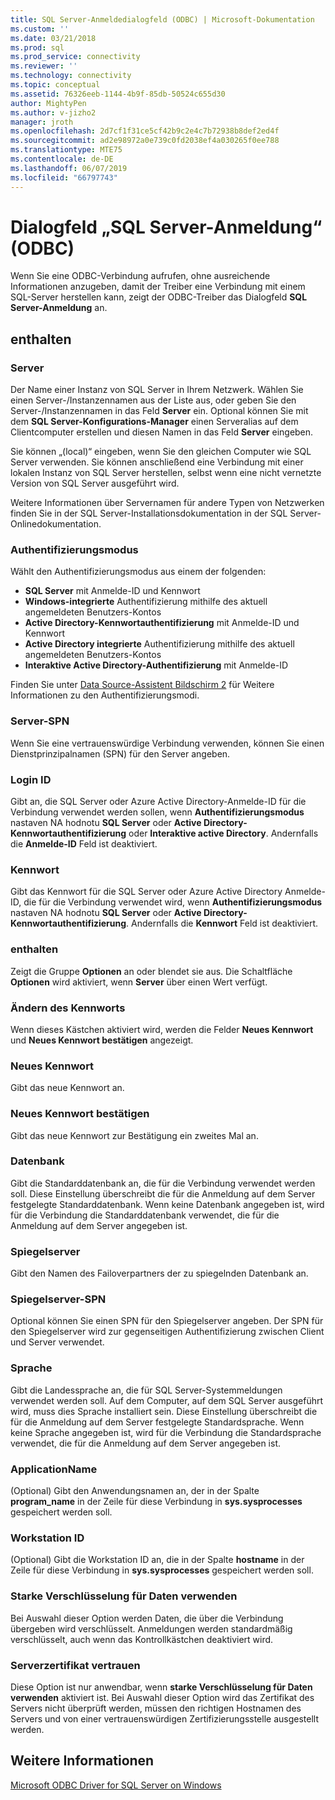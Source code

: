```yaml
---
title: SQL Server-Anmeldedialogfeld (ODBC) | Microsoft-Dokumentation
ms.custom: ''
ms.date: 03/21/2018
ms.prod: sql
ms.prod_service: connectivity
ms.reviewer: ''
ms.technology: connectivity
ms.topic: conceptual
ms.assetid: 76326eeb-1144-4b9f-85db-50524c655d30
author: MightyPen
ms.author: v-jizho2
manager: jroth
ms.openlocfilehash: 2d7cf1f31ce5cf42b9c2e4c7b72938b8def2ed4f
ms.sourcegitcommit: ad2e98972a0e739c0fd2038ef4a030265f0ee788
ms.translationtype: MTE75
ms.contentlocale: de-DE
ms.lasthandoff: 06/07/2019
ms.locfileid: "66797743"
---
```

# <a name="sql-server-login-dialog-box-odbc"></a>Dialogfeld „SQL Server-Anmeldung“ (ODBC)

Wenn Sie eine ODBC-Verbindung aufrufen, ohne ausreichende Informationen anzugeben, damit der Treiber eine Verbindung mit einem SQL-Server herstellen kann, zeigt der ODBC-Treiber das Dialogfeld **SQL Server-Anmeldung** an.

## <a name="options"></a>enthalten

### <a name="server"></a>Server

Der Name einer Instanz von SQL Server in Ihrem Netzwerk. Wählen Sie einen Server-/Instanzennamen aus der Liste aus, oder geben Sie den Server-/Instanzennamen in das Feld **Server** ein. Optional können Sie mit dem **SQL Server-Konfigurations-Manager** einen Serveralias auf dem Clientcomputer erstellen und diesen Namen in das Feld **Server** eingeben.

Sie können „(local)“ eingeben, wenn Sie den gleichen Computer wie SQL Server verwenden. Sie können anschließend eine Verbindung mit einer lokalen Instanz von SQL Server herstellen, selbst wenn eine nicht vernetzte Version von SQL Server ausgeführt wird.

Weitere Informationen über Servernamen für andere Typen von Netzwerken finden Sie in der SQL Server-Installationsdokumentation in der SQL Server-Onlinedokumentation.

### <a name="authentication-mode"></a>Authentifizierungsmodus

Wählt den Authentifizierungsmodus aus einem der folgenden:
- **SQL Server** mit Anmelde-ID und Kennwort
- **Windows-integrierte** Authentifizierung mithilfe des aktuell angemeldeten Benutzers-Kontos
- **Active Directory-Kennwortauthentifizierung** mit Anmelde-ID und Kennwort
- **Active Directory integrierte** Authentifizierung mithilfe des aktuell angemeldeten Benutzers-Kontos
- **Interaktive Active Directory-Authentifizierung** mit Anmelde-ID

Finden Sie unter [Data Source-Assistent Bildschirm 2](../../../connect/odbc/windows/dsn-wizard-2.md) für Weitere Informationen zu den Authentifizierungsmodi.

### <a name="server-spn"></a>Server-SPN

Wenn Sie eine vertrauenswürdige Verbindung verwenden, können Sie einen Dienstprinzipalnamen (SPN) für den Server angeben.

### <a name="login-id"></a>Login ID

Gibt an, die SQL Server oder Azure Active Directory-Anmelde-ID für die Verbindung verwendet werden sollen, wenn **Authentifizierungsmodus** nastaven NA hodnotu **SQL Server** oder **Active Directory-Kennwortauthentifizierung** oder **Interaktive active Directory**. Andernfalls die **Anmelde-ID** Feld ist deaktiviert.

### <a name="password"></a>Kennwort

Gibt das Kennwort für die SQL Server oder Azure Active Directory Anmelde-ID, die für die Verbindung verwendet wird, wenn **Authentifizierungsmodus** nastaven NA hodnotu **SQL Server** oder **Active Directory-Kennwortauthentifizierung**. Andernfalls die **Kennwort** Feld ist deaktiviert.

### <a name="options"></a>enthalten

Zeigt die Gruppe **Optionen** an oder blendet sie aus. Die Schaltfläche **Optionen** wird aktiviert, wenn **Server** über einen Wert verfügt.

### <a name="change-password"></a>Ändern des Kennworts

Wenn dieses Kästchen aktiviert wird, werden die Felder **Neues Kennwort** und **Neues Kennwort bestätigen** angezeigt.

### <a name="new-password"></a>Neues Kennwort

Gibt das neue Kennwort an.

### <a name="confirm-new-password"></a>Neues Kennwort bestätigen

Gibt das neue Kennwort zur Bestätigung ein zweites Mal an.

### <a name="database"></a>Datenbank

Gibt die Standarddatenbank an, die für die Verbindung verwendet werden soll. Diese Einstellung überschreibt die für die Anmeldung auf dem Server festgelegte Standarddatenbank. Wenn keine Datenbank angegeben ist, wird für die Verbindung die Standarddatenbank verwendet, die für die Anmeldung auf dem Server angegeben ist.

### <a name="mirror-server"></a>Spiegelserver

Gibt den Namen des Failoverpartners der zu spiegelnden Datenbank an.

### <a name="mirror-spn"></a>Spiegelserver-SPN

Optional können Sie einen SPN für den Spiegelserver angeben. Der SPN für den Spiegelserver wird zur gegenseitigen Authentifizierung zwischen Client und Server verwendet.

### <a name="language"></a>Sprache

Gibt die Landessprache an, die für SQL Server-Systemmeldungen verwendet werden soll. Auf dem Computer, auf dem SQL Server ausgeführt wird, muss dies Sprache installiert sein. Diese Einstellung überschreibt die für die Anmeldung auf dem Server festgelegte Standardsprache. Wenn keine Sprache angegeben ist, wird für die Verbindung die Standardsprache verwendet, die für die Anmeldung auf dem Server angegeben ist.

### <a name="application-name"></a>ApplicationName

(Optional) Gibt den Anwendungsnamen an, der in der Spalte **program_name** in der Zeile für diese Verbindung in **sys.sysprocesses** gespeichert werden soll.

### <a name="workstation-id"></a>Workstation ID

(Optional) Gibt die Workstation ID an, die in der Spalte **hostname** in der Zeile für diese Verbindung in **sys.sysprocesses** gespeichert werden soll.

### <a name="use-strong-encryption-for-data"></a>Starke Verschlüsselung für Daten verwenden

Bei Auswahl dieser Option werden Daten, die über die Verbindung übergeben wird verschlüsselt. Anmeldungen werden standardmäßig verschlüsselt, auch wenn das Kontrollkästchen deaktiviert wird.

### <a name="trust-server-certificate"></a>Serverzertifikat vertrauen

Diese Option ist nur anwendbar, wenn **starke Verschlüsselung für Daten verwenden** aktiviert ist. Bei Auswahl dieser Option wird das Zertifikat des Servers nicht überprüft werden, müssen den richtigen Hostnamen des Servers und von einer vertrauenswürdigen Zertifizierungsstelle ausgestellt werden.

## <a name="see-also"></a>Weitere Informationen

[Microsoft ODBC Driver for SQL Server on Windows](../../../connect/odbc/windows/microsoft-odbc-driver-for-sql-server-on-windows.md)
